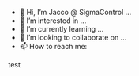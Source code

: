 - 👋 Hi, I’m Jacco @ SigmaControl ...
- 👀 I’m interested in ...
- 🌱 I’m currently learning ...
- 💞️ I’m looking to collaborate on ...
- 📫 How to reach me:

test